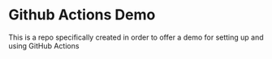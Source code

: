 # Github Actions Demo

This is a repo specifically created in order to offer a demo for setting up and using GitHub Actions
